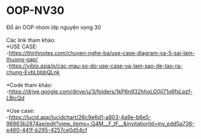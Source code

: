 # OOP-NV30
Đồ án OOP nhóm lớp nguyện vọng 30
</br></br>
Các link tham khảo:</br>
*USE CASE:</br>
-https://thinhnotes.com/chuyen-nghe-ba/use-case-diagram-va-5-sai-lam-thuong-gap/</br>
-https://viblo.asia/p/cac-mau-so-do-use-case-va-lam-sao-de-tao-ra-chung-EvbLbbbQLnk</br>
</br>
*Code tham khảo:</br>
-https://drive.google.com/drive/u/3/folders/1kP6n932hhoLG0jl71o6fsLpzf-LBicQd
</br></br>
*Use case:</br>
-https://lucid.app/lucidchart/26c9e6d1-a803-4a9e-b6e5-96963b2874ae/edit?view_items=.Q4M__F_tF__&invitationId=inv_edd5a736-e460-441f-b295-4257ce0d54cf

